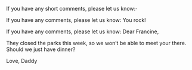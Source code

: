 If you have any short comments, please let us know:·

If you have any comments, please let us know: You rock!

If you have any comments, please let us know: Dear Francine,

They closed the parks this week, so we won’t be able to
meet your there. Should we just have dinner?

Love,
Daddy

